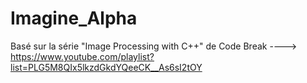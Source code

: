 # Imagine_Alpha

Basé sur la série "Image Processing with C++" de Code Break
---->	https://www.youtube.com/playlist?list=PLG5M8QIx5lkzdGkdYQeeCK__As6sI2tOY